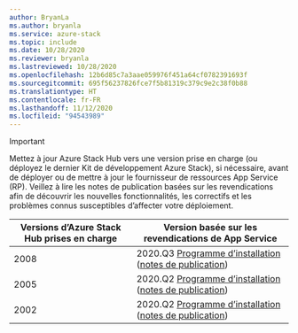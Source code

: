 ```yaml
---
author: BryanLa
ms.author: bryanla
ms.service: azure-stack
ms.topic: include
ms.date: 10/28/2020
ms.reviewer: bryanla
ms.lastreviewed: 10/28/2020
ms.openlocfilehash: 12b6d85c7a3aae059976f451a64cf0782391693f
ms.sourcegitcommit: 695f56237826fce7f5b81319c379c9e2c38f0b88
ms.translationtype: HT
ms.contentlocale: fr-FR
ms.lasthandoff: 11/12/2020
ms.locfileid: "94543989"
---
```

<!-- TODO - For each release: add AzS Hub build number, App Service RP version number, & corresponding App Service release notes text/link -->
> [!IMPORTANT]
> Mettez à jour Azure Stack Hub vers une version prise en charge (ou déployez le dernier Kit de développement Azure Stack), si nécessaire, avant de déployer ou de mettre à jour le fournisseur de ressources App Service (RP). Veillez à lire les notes de publication basées sur les revendications afin de découvrir les nouvelles fonctionnalités, les correctifs et les problèmes connus susceptibles d’affecter votre déploiement.
>
> | Versions d’Azure Stack Hub prises en charge | Version basée sur les revendications de App Service |
> |-----|---|
> | 2008 | 2020.Q3 [Programme d’installation](https://aka.ms/appsvcupdateq3installer) ([notes de publication](../operator/app-service-release-notes-2020-Q3.md)) |
> | 2005 | 2020.Q2 [Programme d’installation](https://aka.ms/appsvcupdateq2installer) ([notes de publication](../operator/app-service-release-notes-2020-Q2.md)) |
> | 2002 | 2020.Q2 [Programme d’installation](https://aka.ms/appsvcupdateq2installer) ([notes de publication](../operator/app-service-release-notes-2020-Q2.md)) |

